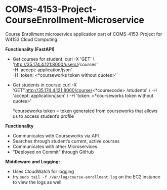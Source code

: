 # COMS-4153-Project-CourseEnrollment-Microservice

Course Enrollment microservice application part of COMS-4153-Project for W4153 Cloud Computing.

**Functionality (FastAPI)**
-  Get courses for student: 
   curl -X 'GET' \ 'http://35.174.4.121:8000/users/<uni>/courses' \
   -H 'accept: application/json' \
   -H 'token: <*courseworks token without quotes>’
- Get students in course: 
  curl -X ‘GET'\'http://35.174.4.121:8000/course/<*coursecode>
  /students' \ 
  -H 'accept: application/json' \ 
  -H 'token: <*courseworks token without quotes>'

   *courseworks token = token generated from courseworks that allows       
     us to access student’s profile

**Functionality**
- Communicates with Courseworks via API
- Searches through student’s current, active courses
- Communicates with other Microservices
- “Deployed on Commit” through GitHub

**Middleware and Logging:**
- Uses CloudWatch for logging
- try `sudo tail -f /var/log/course-enrollment.log` on the EC2 instance to
  view the logs as well
